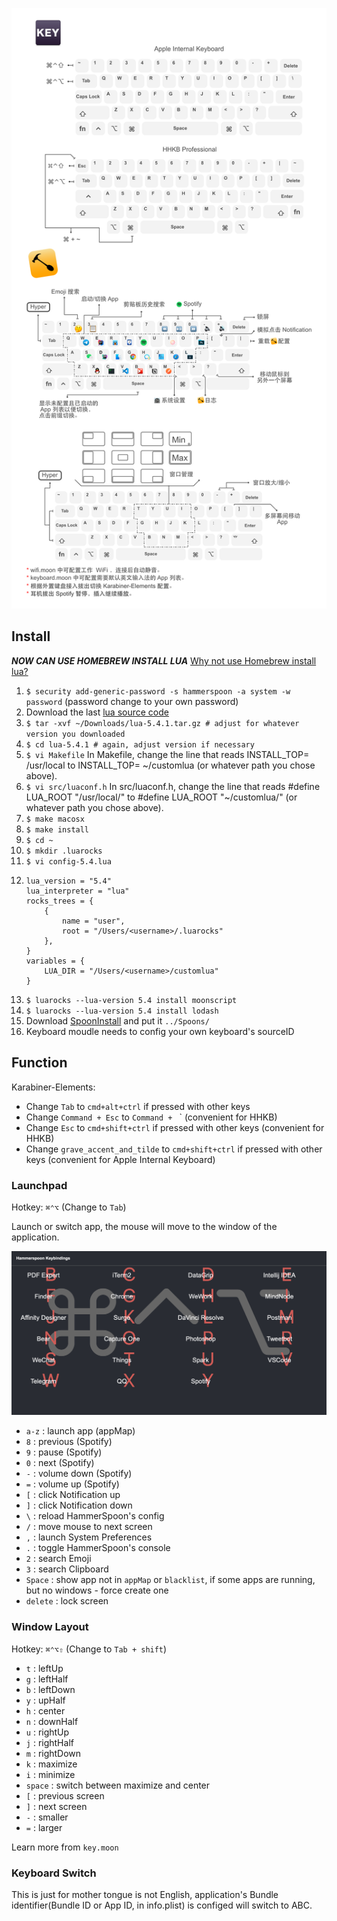 ![](images/Modifier-Keys.png)

## Install

***NOW CAN USE HOMEBREW INSTALL LUA***
[Why not use Homebrew install lua?](https://github.com/Hammerspoon/hammerspoon/wiki/Luarocks-and-Hammerspoon#version)

1. `$ security add-generic-password -s hammerspoon -a system -w password` (password change to your own password)
2. Download the last [lua source code](https://www.lua.org/download.html)
3. `$ tar -xvf ~/Downloads/lua-5.4.1.tar.gz # adjust for whatever version you downloaded`
4. `$ cd lua-5.4.1 # again, adjust version if necessary`
5. `$ vi Makefile` In Makefile, change the line that reads INSTALL_TOP= /usr/local to INSTALL_TOP= ~/customlua (or whatever path you chose above).
6. `$ vi src/luaconf.h` In src/luaconf.h, change the line that reads #define LUA_ROOT "/usr/local/" to #define LUA_ROOT "~/customlua/" (or whatever path you chose above). 
6. `$ make macosx`
7. `$ make install`
8. `$ cd ~`
9. `$ mkdir .luarocks`
10. `$ vi config-5.4.lua`
11. 
    ```
    lua_version = "5.4"
    lua_interpreter = "lua"
    rocks_trees = {
        {
            name = "user",
            root = "/Users/<username>/.luarocks"
        },
    }
    variables = {
        LUA_DIR = "/Users/<username>/customlua"
    }
    ```
12. `$ luarocks --lua-version 5.4 install moonscript`
13. `$ luarocks --lua-version 5.4 install lodash`
14. Download [SpoonInstall](https://github.com/Hammerspoon/Spoons/raw/master/Spoons/SpoonInstall.spoon.zip) and put it `../Spoons/`
15. Keyboard moudle needs to config your own keyboard's sourceID


## Function

Karabiner-Elements:

- Change `Tab` to `cmd+alt+ctrl` if pressed with other keys
- Change `Command + Esc` to `Command + ` ` (convenient for HHKB)
- Change `Esc` to `cmd+shift+ctrl` if pressed with other keys (convenient for HHKB)
- Change `grave_accent_and_tilde` to `cmd+shift+ctrl` if pressed with other keys (convenient for Apple Internal Keyboard)

### Launchpad

Hotkey: `⌘⌃⌥` (Change to `Tab`)

Launch or switch app, the mouse will move to the window of the application.

![](images/help.png)

- `a-z` : launch app (appMap)
- `8` : previous (Spotify)
- `9` : pause (Spotify)
- `0` : next (Spotify)
- `-` : volume down (Spotify)
- `=` : volume up (Spotify)
- `[` : click Notification up
- `]` : click Notification down
- `\` : reload HammerSpoon's config
- `/` : move mouse to next screen
- `,` : launch System Preferences
- `.` : toggle HammerSpoon's console
- `2` : search Emoji
- `3` : search Clipboard
- `Space` : show app not in `appMap` or `blacklist`, if some apps are running, but no windows - force create one
- `delete` : lock screen

### Window Layout

Hotkey: `⌘⌃⌥⇧` (Change to `Tab + shift`)

- `t` : leftUp
- `g` : leftHalf
- `b` : leftDown
- `y` : upHalf
- `h` : center
- `n` : downHalf
- `u` : rightUp
- `j` : rightHalf
- `m` : rightDown
- `k` : maximize
- `i` : minimize
- `space` : switch between maximize and center
- `[` : previous screen
- `]` : next screen
- `-` : smaller
- `=` : larger

Learn more from `key.moon`

### Keyboard Switch

This is just for mother tongue is not English, application's Bundle identifier(Bundle ID or App ID, in info.plist) is configed will switch to ABC.
